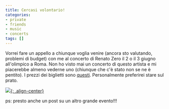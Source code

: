 ```yaml
---
title: Cercasi volontario!
categories:
- private
- friends
- music
- concerts
tags: []
---
```

Vorrei fare un appello a chiunque voglia venire (ancora sto valutando,
problemi di budget) con me al concerto di Renato Zero il 2 o il 3 giugno
all'olimpico a Roma. Non ho visto mai un concerto di questo artista e mi
piacerebbe almeno vederne uno (chiunque che c'è stato non se ne è pentito). I
prezzi dei biglietti sono [questi](http://www.ticketone.it/newsComplete.jsp?idCat=51&cdNews=112660&idCatPT=529&cdProductSelected=BART2007RZ0602).
Personalmente preferirei stare sul prato.

[![]({{site.url}}/images/renato_zero.jpg){: .align-center}]({{site.url}}/images/renato_zero.jpg)
  
ps: presto anche un post su un altro grande evento!!!

